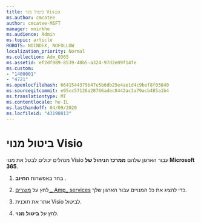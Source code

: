 ```yaml
---
title: ביטול מנוי Visio
ms.author: cmcatee
author: cmcatee-MSFT
manager: mnirkhe
ms.audience: Admin
ms.topic: article
ROBOTS: NOINDEX, NOFOLLOW
localization_priority: Normal
ms.collection: Adm_O365
ms.assetid: ef2df989-8539-48b5-a324-97d2e09f14fe
ms.custom:
- "1400001"
- "4721"
ms.openlocfilehash: 6641544379b47e5b6db25e4ae1d4c9bef8f03840
ms.sourcegitcommit: e95cc57126a28766adec8442ac3a79acb485a1b4
ms.translationtype: MT
ms.contentlocale: he-IL
ms.lasthandoff: 04/09/2020
ms.locfileid: "43198813"
---
```

# <a name="cancel-visio-subscription"></a>ביטול מנוי Visio

מנהלים יכולים לבטל את מנוי Visio עבור הארגון שלהם **ממרכז הניהול של Microsoft 365**. 

1. בחר באפשרות **החיוב** .

2. לחץ על [מוצרים _ Amp_ services](https://admin.microsoft.com/AdminPortal/Home?adminportal=1&msCV=%2BbOQtMNsz0ei8f5z.0.36#/subscriptions) כדי להציג את כל המנויים עבור הארגון שלך.

3. אתר את תוכנית Visio לביטול.

4. לחץ על **ביטול מנוי**.
